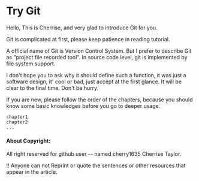 
# Try Git
Hello, This is Cherrise, and very glad to introduce Git for you.

Git is complicated at first, please keep patience in reading tutorial.

A official name of Git is Version Control System. But I prefer to describe Git as "project file recorded tool".
In source code level, git is implemented by file system support.

I don't hope you to ask why it should define  such a function, it was just a software design, it' cool or bad, just accept at the first glance. It will be clear to the final time. Don't be hurry.

If you are new, please follow the order of the chapters, because you should know some basic knowledges before you go to deeper usage.
```
chapter1
chapter2
...
```

<h4>About Copyright:</h4>
All right reserved for github user -- named 
cherry1635
Cherrise Taylor.

!! Anyone can not Reprint or quote the sentences or other resources that appear in the article.
